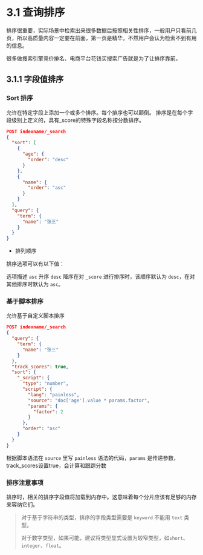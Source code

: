# 3.1 查询排序

排序很重要，实际场景中检索出来很多数据后按照相关性排序，一般用户只看前几页，所以高质量内容一定要在前面，第一页是精华，不然用户会认为检索不到有用的信息。

很多做搜索引擎竞价排名、电商平台花钱买搜索广告就是为了让排序靠前。

## 3.1.1 字段值排序

### Sort 排序
允许在特定字段上添加一个或多个排序。每个排序也可以颠倒。 排序是在每个字段级别上定义的，具有_score的特殊字段名称按分数排序。
```json
POST indexname/_search
{
  "sort": [
    {
      "age": {
        "order": "desc"
      }
    },
    {
      "name": {
        "order": "asc"
      }
    }
  ],
  "query": {
    "term": {
      "name": "张三"
    }
  }
}
```

* 排列顺序

排序选项可以有以下值：

选项描述 `asc` 升序 `desc` 降序在对 `_score` 进行排序时，该顺序默认为 `desc`，在对其他排序时默认为 `asc`。


### 基于脚本排序
允许基于自定义脚本排序

```json
POST indexname/_search
{
  "query": {
    "term": {
      "name": "张三"
    }
  },
  "track_scores": true,
  "sort": {
    "_script": {
      "type": "number",
      "script": {
        "lang": "painless",
        "source": "doc['age'].value * params.factor",
        "params": {
          "factor": 2
        }
      },
      "order": "asc"
    }
  }
}
```
根据脚本语法在 `source` 里写 `painless` 语法的代码，`params` 是传递参数，track_scores设置true，会计算和跟踪分数

### 排序注意事项

排序时，相关的排序字段值将加载到内存中。这意味着每个分片应该有足够的内存来容纳它们。

> 对于基于字符串的类型，排序的字段类型需要是 `keyword` 不能用 `text` 类型。
>
> 对于数字类型，如果可能，建议将类型显式设置为较窄类型，如`short`、`integer`、`float`。

